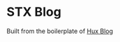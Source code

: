 STX Blog
========

Built from the boilerplate of [Hux Blog](http://huangxuan.me/huxblog-boilerplate/)